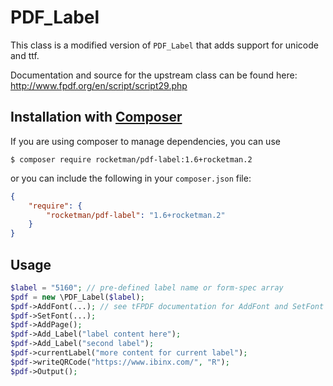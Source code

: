 # PDF_Label

This class is a modified version of `PDF_Label` that adds support for
unicode and ttf.

Documentation and source for the upstream class can be found here:
http://www.fpdf.org/en/script/script29.php


## Installation with [Composer](https://packagist.org/packages/rocketman/pdf-label)

If you are using composer to manage dependencies, you can use

    $ composer require rocketman/pdf-label:1.6+rocketman.2

or you can include the following in your `composer.json` file:

```json
{
    "require": {
        "rocketman/pdf-label": "1.6+rocketman.2"
    }
}
```

## Usage

```php
$label = "5160"; // pre-defined label name or form-spec array
$pdf = new \PDF_Label($label);
$pdf->AddFont(...); // see tFPDF documentation for AddFont and SetFont
$pdf->SetFont(...);
$pdf->AddPage();
$pdf->Add_Label("label content here");
$pdf->Add_Label("second label");
$pdf->currentLabel("more content for current label");
$pdf->writeQRCode("https://www.ibinx.com/", "R");
$pdf->Output();
```
